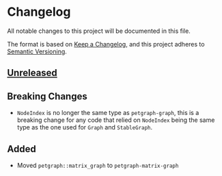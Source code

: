 # Changelog

All notable changes to this project will be documented in this file.

The format is based on [Keep a Changelog](https://keepachangelog.com/en/1.0.0/),
and this project adheres to [Semantic Versioning](https://semver.org/spec/v2.0.0.html).

## [Unreleased]

## Breaking Changes

- `NodeIndex` is no longer the same type as `petgraph-graph`, this is a breaking change for any code that
  relied on `NodeIndex` being the same type as the one used for `Graph` and `StableGraph`.

## Added

- Moved `petgraph::matrix_graph` to `petgraph-matrix-graph`

[unreleased]: https://github.com/olivierlacan/keep-a-changelog/compare/petgraph@v0.6.3...HEAD
